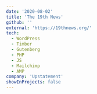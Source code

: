```yaml
---
date: '2020-08-02'
title: 'The 19th News'
github: ''
external: 'https://19thnews.org/'
tech:
  - WordPress
  - Timber
  - Gutenberg
  - PHP
  - JS
  - Mailchimp
  - AMP
company: 'Upstatement'
showInProjects: false
---
```

